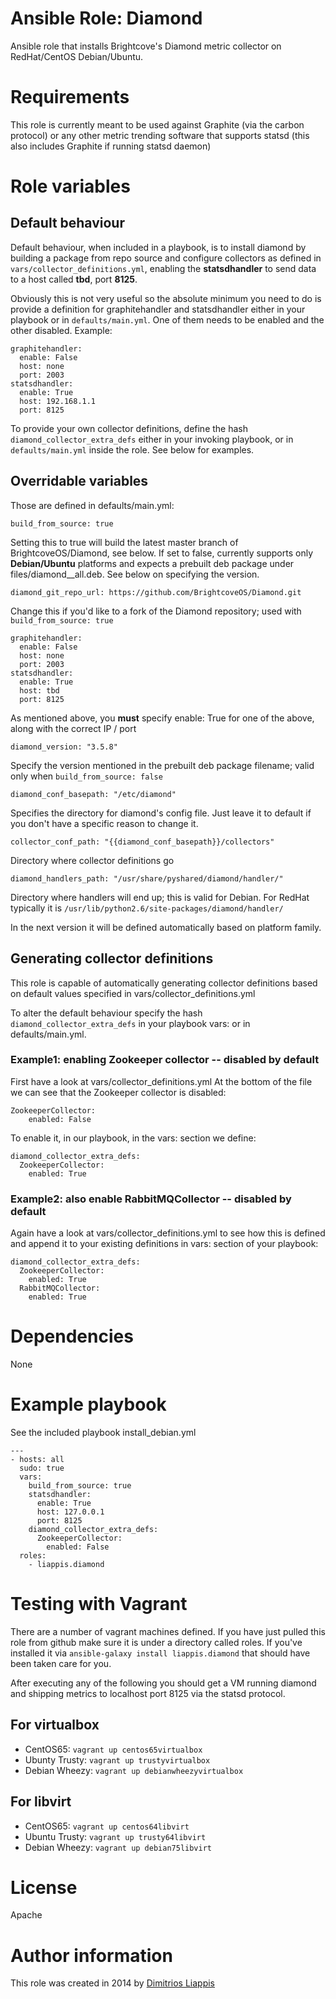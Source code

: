 # Ansible Role: Diamond #

Ansible role that installs Brightcove's Diamond metric collector on RedHat/CentOS Debian/Ubuntu.

# Requirements #

This role is currently meant to be used against Graphite (via the carbon protocol) or any other metric trending software that supports statsd (this also includes Graphite if running statsd daemon)

# Role variables #

## Default behaviour ##

Default behaviour, when included in a playbook, is to install diamond by building a package from repo source and configure collectors as defined in `vars/collector_definitions.yml`, enabling the **statsdhandler** to send data to a host called **tbd**, port **8125**.

Obviously this is not very useful so the absolute minimum you need to do is provide a definition for graphitehandler and statsdhandler either in your playbook or in `defaults/main.yml`. One of them needs to be enabled and the other disabled. Example:

    graphitehandler:
      enable: False
      host: none
      port: 2003
    statsdhandler:
      enable: True
      host: 192.168.1.1
      port: 8125


To provide your own collector definitions, define the hash `diamond_collector_extra_defs` either in your invoking playbook, or in `defaults/main.yml` inside the role. See below for examples.

## Overridable variables ##

Those are defined in defaults/main.yml:

`build_from_source: true`

Setting this to true will build the latest master branch of BrightcoveOS/Diamond, see below.
If set to false, currently supports only **Debian/Ubuntu** platforms and expects a prebuilt deb package under files/diamond_<version>_all.deb. See below on specifying the version.

`diamond_git_repo_url: https://github.com/BrightcoveOS/Diamond.git`

Change this if you'd like to a fork of the Diamond repository; used with `build_from_source: true`

    graphitehandler:
      enable: False
      host: none
      port: 2003
    statsdhandler:
      enable: True
      host: tbd
      port: 8125


As mentioned above, you **must** specify enable: True for one of the above, along with the correct IP / port

`diamond_version: "3.5.8"`

Specify the version mentioned in the prebuilt deb package filename; valid only when `build_from_source: false`

`diamond_conf_basepath: "/etc/diamond"`

Specifies the directory for diamond's config file. Just leave it to default if you don't have a specific reason to change it.

`collector_conf_path: "{{diamond_conf_basepath}}/collectors"`

Directory where collector definitions go

`diamond_handlers_path: "/usr/share/pyshared/diamond/handler/"`

Directory where handlers will end up; this is valid for Debian.
For RedHat typically it is `/usr/lib/python2.6/site-packages/diamond/handler/`

In the next version it will be defined automatically based on platform family.

## Generating collector definitions ##

This role is capable of automatically generating collector definitions based on default values specified in vars/collector_definitions.yml

To alter the default behaviour specify the hash `diamond_collector_extra_defs` in your playbook vars: or in defaults/main.yml.

### Example1: enabling Zookeeper collector -- disabled by default ###

First have a look at vars/collector_definitions.yml
At the bottom of the file we can see that the Zookeeper collector is disabled:

    ZookeeperCollector:
        enabled: False


To enable it, in our playbook, in the vars: section we define:

    diamond_collector_extra_defs:
      ZookeeperCollector:
        enabled: True

### Example2: also enable RabbitMQCollector -- disabled by default ###

Again have a look at vars/collector_definitions.yml to see how this is defined and append it to your existing definitions in vars: section of your playbook:

    diamond_collector_extra_defs:
      ZookeeperCollector:
        enabled: True
      RabbitMQCollector:
        enabled: True

# Dependencies #

None

# Example playbook #

See the included playbook install_debian.yml

    ---
    - hosts: all
      sudo: true
      vars:
        build_from_source: true
        statsdhandler:
          enable: True
          host: 127.0.0.1
          port: 8125
        diamond_collector_extra_defs:
          ZookeeperCollector:
            enabled: False
      roles:
        - liappis.diamond

# Testing with Vagrant #

There are a number of vagrant machines defined.
If you have just pulled this role from github make sure it is under a directory called roles.
If you've installed it via `ansible-galaxy install liappis.diamond` that should have been taken care for you.

After executing any of the following you should get a VM running diamond and shipping metrics to localhost port 8125 via the statsd protocol.

## For virtualbox ##

* CentOS65: `vagrant up centos65virtualbox`
* Ubunty Trusty: `vagrant up trustyvirtualbox`
* Debian Wheezy: `vagrant up debianwheezyvirtualbox`

## For libvirt ##

* CentOS65: `vagrant up centos64libvirt`
* Ubuntu Trusty: `vagrant up trusty64libvirt`
* Debian Wheezy: `vagrant up debian75libvirt`

# License #

Apache

# Author information #

This role was created in 2014 by [Dimitrios Liappis](mailto:liappis@pythian.com)


